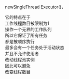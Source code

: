 ### 
newSingleThread 
Executor()，

它的特点在于  
工作线程数目被限制为1  
操作一个无界的工作队列    
所以它保证了所有任务  
都是被顺序执行  
最多会有一个任务处于活动状态  
并且不允许使用者  
改动线程池实例  
因此可以避免  
改变线程数目   